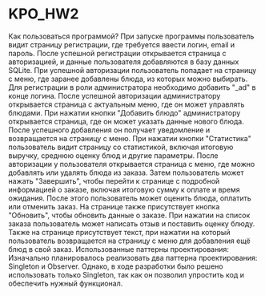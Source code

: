 # KPO_HW2

Как пользоваться программой?
При запуске программы пользователь видит страницу регистрации, где требуется ввести логин, email и пароль. После успешной регистрации открывается страница с авторизацией, и данные пользователя добавляются в базу данных SQLite. При успешной авторизации пользователь попадает на страницу с меню, где заранее добавлены блюда, из которых можно выбирать.
Для регистрации в роли администратора необходимо добавить "_ad" в конце логина. После успешной авторизации администратору открывается страница с актуальным меню, где он может управлять блюдами.
При нажатии кнопки "Добавить блюдо" администратору открывается страница, где он может указать данные нового блюда. После успешного добавления он получает уведомление и возвращается на страницу с меню.
При нажатии кнопки "Статистика" пользователь видит страницу со статистикой, включая итоговую выручку, среднюю оценку блюд и другие параметры.
После авторизации у пользователя открывается страница с меню, где можно добавлять или удалять блюда из заказа. Затем пользователь может нажать "Завершить", чтобы перейти к странице с подробной информацией о заказе, включая итоговую сумму к оплате и время ожидания.
После этого пользователь может оценить блюда, оплатить или отменить заказ. На странице также присутствует кнопка "Обновить", чтобы обновить данные о заказе. При нажатии на список заказа пользователь может написать отзыв и поставить оценку блюду.
Также на странице присутствует текст, при нажатии на который пользователь возвращается на страницу с меню для добавления ещё блюд в свой заказ.
Использованные паттерны проектирования:
Изначально планировалось реализовать два паттерна проектирования: Singleton и Observer. Однако, в ходе разработки было решено использовать только Singleton, так как он позволил упростить код и обеспечить нужный функционал.
